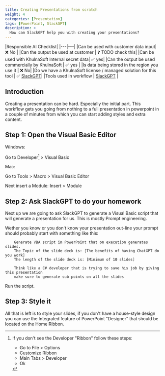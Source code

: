 ```yaml
---
title: Creating Presentations from scratch
weight: 4
categories: [Presentation]
tags: [PowerPoint, SlackGPT]
description: >
  How can SlackGPT help you with creating your presentations?
---
```


|Responsible AI Checklist|
|---|---|
|Can be used with customer data input| ❌ No |
|Can the output be used at customer | ❓ TODO check this|
|Can be used with KhulnaSoft Internal secret data| ✅ yes|
|Can the output be used commercially by KhulnaSoft | ✅ yes |
|Is data being stored in the region you use it | ❌ No|
|Do we have a KhulnaSoft license / managed solution for this tool | ✅ [SlackGPT](/docs/ai-tools/slackgpt)|
|Tools used in workflow | [SlackGPT](/docs/ai-tools/slackgpt) |

## Introduction
Creating a presentation can be hard. Especially the initial part. This workflow gets you going from nothing to a full presentation in powerpoint in a couple of minutes from which you can start adding styles and extra content.

## Step 1: Open the Visual Basic Editor

Windows:

Go to Developer[^enable-developer] > Visual Basic

Mac:

Go to Tools > Macro > Visual Basic Editor

Next insert a Module: Insert > Module

## Step 2: Ask SlackGPT to do your homework

Next up we are going to ask SlackGPT to generate a Visual Basic script that will generate a presentation for us. This is mostly Prompt engineering.

Wether you know or you don't know your presentation out-line your prompt should probably start with something like this:
```
    Generate VBA script in PowerPoint that on execution generates slides.
    The Topic of the slide deck is: [The benefits of having ChatGPT do you work]
    The length of the slide deck is: [Minimum of 10 slides]
    
    Think like a C# developer that is trying to save his job by giving this presentation
    make sure to generate sub points on all the slides
```

Run the script.

## Step 3: Style it

All that is left is to style your slides, if you don't have a house-style design you can use the Integrated feature of PowerPoint "Designer" that should be located on the Home Ribbon.

[^enable-developer]: If you don't see the Developer "Ribbon" follow these steps:

    - Go to File > Options
    - Customize Ribbon
    - Main Tabs > Developer
    - Ok
